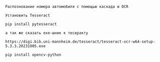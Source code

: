 ```
Распознование номера автомобиля с помощью каскада и OCR
```
```
Установить Tesseract
```

```
pip install pytesseract 
```

```
а так же сказать exe-шник к тесеракту
```

```
https://digi.bib.uni-mannheim.de/tesseract/tesseract-ocr-w64-setup-5.3.3.20231005.exe
```
```
pip install opencv-python
```
